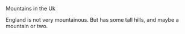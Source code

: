 Mountains in the Uk

England is not very mountainous.
But has some tall hills, and maybe a mountain or two.